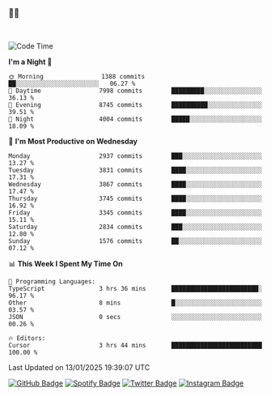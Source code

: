 ### 🤙🍺

<!-- <a href="https://github-readme-stats.vercel.app/api?username=hzak2xx&count_private=true&show_icons=true&theme=dracula">
  <img align="center" src="https://github-readme-stats.vercel.app/api?username=hzak2xx&count_private=true&show_icons=true&theme=dracula" />
</a>
</br> -->
</br>

<!--START_SECTION:waka-->
![Code Time](http://img.shields.io/badge/Code%20Time-3%2C678%20hrs%2053%20mins-blue)

**I'm a Night 🦉** 

```text
🌞 Morning                1388 commits        ██░░░░░░░░░░░░░░░░░░░░░░░   06.27 % 
🌆 Daytime                7998 commits        █████████░░░░░░░░░░░░░░░░   36.13 % 
🌃 Evening                8745 commits        ██████████░░░░░░░░░░░░░░░   39.51 % 
🌙 Night                  4004 commits        █████░░░░░░░░░░░░░░░░░░░░   18.09 % 
```
📅 **I'm Most Productive on Wednesday** 

```text
Monday                   2937 commits        ███░░░░░░░░░░░░░░░░░░░░░░   13.27 % 
Tuesday                  3831 commits        ████░░░░░░░░░░░░░░░░░░░░░   17.31 % 
Wednesday                3867 commits        ████░░░░░░░░░░░░░░░░░░░░░   17.47 % 
Thursday                 3745 commits        ████░░░░░░░░░░░░░░░░░░░░░   16.92 % 
Friday                   3345 commits        ████░░░░░░░░░░░░░░░░░░░░░   15.11 % 
Saturday                 2834 commits        ███░░░░░░░░░░░░░░░░░░░░░░   12.80 % 
Sunday                   1576 commits        ██░░░░░░░░░░░░░░░░░░░░░░░   07.12 % 
```


📊 **This Week I Spent My Time On** 

```text
💬 Programming Languages: 
TypeScript               3 hrs 36 mins       ████████████████████████░   96.17 % 
Other                    8 mins              █░░░░░░░░░░░░░░░░░░░░░░░░   03.57 % 
JSON                     0 secs              ░░░░░░░░░░░░░░░░░░░░░░░░░   00.26 % 

🔥 Editors: 
Cursor                   3 hrs 44 mins       █████████████████████████   100.00 % 
```


 Last Updated on 13/01/2025 19:39:07 UTC
<!--END_SECTION:waka-->

[![GitHub Badge](https://img.shields.io/badge/GitHub-100000?style=for-the-badge&logo=github&logoColor=white)](https://github.com/hzak2xx)
[![Spotify Badge](https://img.shields.io/badge/Spotify-1ED760?&style=for-the-badge&logo=spotify&logoColor=white)](https://open.spotify.com/user/uf90s6sbbh75a1mt44clkhkvf)
[![Twitter Badge](https://img.shields.io/badge/Twitter-1DA1F2?style=for-the-badge&logo=twitter&logoColor=white)](https://twitter.com/hzak2xx)
[![Instagram Badge](https://img.shields.io/badge/Instagram-E4405F?style=for-the-badge&logo=instagram&logoColor=white)](https://www.instagram.com/hzak2xx/)
